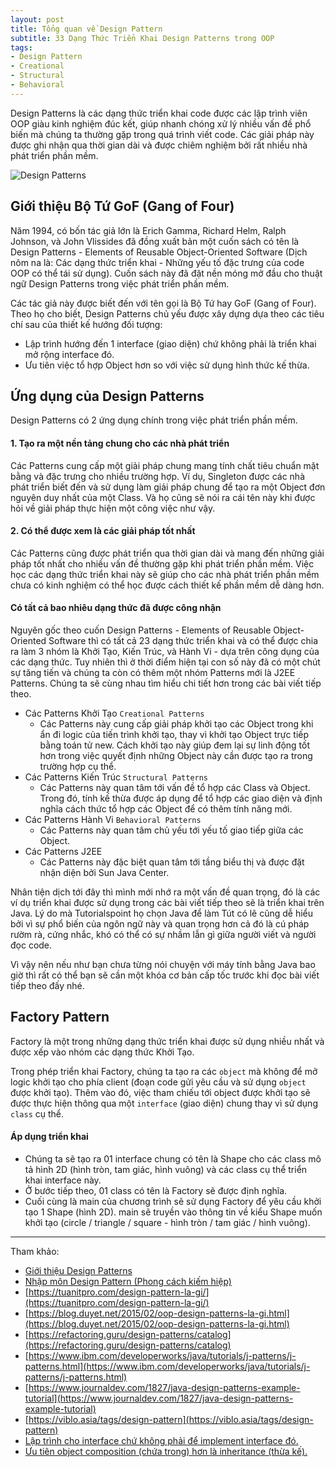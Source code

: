 ```yaml
---
layout: post
title: Tổng quan về Design Pattern
subtitle: 33 Dạng Thức Triển Khai Design Patterns trong OOP
tags:
- Design Pattern
- Creational
- Structural
- Behavioral
---
```


Design Patterns là các dạng thức triển khai code được các lập trình viên OOP giàu kinh nghiệm đúc kết, giúp nhanh chóng xử lý nhiều vấn đề phổ biến mà chúng ta thường gặp trong quá trình viết code. Các giải pháp này được ghi nhận qua thời gian dài và được chiêm nghiệm bởi rất nhiều nhà phát triển phần mềm.

![Design Patterns](https://boxxv.github.io/img/posts/Design-Patterns-Certification-Training-Online.webp "Design Patterns")

## Giới thiệu Bộ Tứ GoF (Gang of Four)

Năm 1994, có bốn tác giả lớn là Erich Gamma, Richard Helm, Ralph Johnson, và John Vlissides đã đồng xuất bản một cuốn sách có tên là Design Patterns - Elements of Reusable Object-Oriented Software (Dịch nôm na là: Các dạng thức triển khai - Những yếu tố đặc trưng của code OOP có thể tái sử dụng). Cuốn sách này đã đặt nền móng mở đầu cho thuật ngữ Design Patterns trong việc phát triển phần mềm.

Các tác giả này được biết đến với tên gọi là Bộ Tứ hay GoF (Gang of Four). Theo họ cho biết, Design Patterns chủ yếu được xây dựng dựa theo các tiêu chí sau của thiết kế hướng đối tượng:
- Lập trình hướng đến 1 interface (giao diện) chứ không phải là triển khai mở rộng interface đó.
- Ưu tiên việc tổ hợp Object hơn so với việc sử dụng hình thức kế thừa.

## Ứng dụng của Design Patterns

Design Patterns có 2 ứng dụng chính trong việc phát triển phần mềm.

#### 1. Tạo ra một nền tảng chung cho các nhà phát triển
Các Patterns cung cấp một giải pháp chung mang tính chất tiêu chuẩn mặt bằng và đặc trưng cho nhiều trường hợp. Ví dụ, Singleton được các nhà phát triển biết đến và sử dụng làm giải pháp chung để tạo ra một Object đơn nguyên duy nhất của một Class. Và họ cũng sẽ nói ra cái tên này khi được hỏi về giải pháp thực hiện một công việc như vậy.

#### 2. Có thể được xem là các giải pháp tốt nhất
Các Patterns cũng được phát triển qua thời gian dài và mang đến những giải pháp tốt nhất cho nhiều vấn đề thường gặp khi phát triển phần mềm. Việc học các dạng thức triển khai này sẽ giúp cho các nhà phát triển phần mềm chưa có kinh nghiệm có thể học được cách thiết kế phần mềm dễ dàng hơn.

#### Có tất cả bao nhiêu dạng thức đã được công nhận
Nguyên gốc theo cuốn Design Patterns - Elements of Reusable Object-Oriented Software thì có tất cả 23 dạng thức triển khai và có thể được chia ra làm 3 nhóm là Khởi Tạo, Kiến Trúc, và Hành Vi - dựa trên công dụng của các dạng thức. Tuy nhiên thì ở thời điểm hiện tại con số này đã có một chút sự tăng tiến và chúng ta còn có thêm một nhóm Patterns mới là J2EE Patterns. Chúng ta sẽ cùng nhau tìm hiểu chi tiết hơn trong các bài viết tiếp theo.

- Các Patterns Khởi Tạo `Creational Patterns`
    + Các Patterns này cung cấp giải pháp khởi tạo các Object trong khi ẩn đi logic của tiến trình khởi tạo, thay vì khởi tạo Object trực tiếp bằng toán tử new. Cách khởi tạo này giúp đem lại sự linh động tốt hơn trong việc quyết định những Object này cần được tạo ra trong trường hợp cụ thể.
- Các Patterns Kiến Trúc `Structural Patterns`
    + Các Patterns này quan tâm tới vấn đề tổ hợp các Class và Object. Trong đó, tính kế thừa được áp dụng để tổ hợp các giao diện và định nghĩa cách thức tổ hợp các Object để có thêm tính năng mới.
- Các Patterns Hành Vi `Behavioral Patterns`
    + Các Patterns này quan tâm chủ yếu tới yếu tố giao tiếp giữa các Object.
- Các Patterns J2EE
    + Các Patterns này đặc biệt quan tâm tới tầng biểu thị và được đặt nhận diện bởi Sun Java Center.

Nhân tiện dịch tới đây thì mình mới nhớ ra một vấn đề quan trọng, đó là các ví dụ triển khai được sử dụng trong các bài viết tiếp theo sẽ là triển khai trên Java. Lý do mà Tutorialspoint họ chọn Java để làm Tút có lẽ cũng dễ hiểu bởi vì sự phổ biến của ngôn ngữ này và quan trọng hơn cả đó là cú pháp rườm rà, cứng nhắc, khó có thể có sự nhầm lẫn gì giữa người viết và người đọc code.

Vì vậy nên nếu như bạn chưa từng nói chuyện với máy tính bằng Java bao giờ thì rất có thể bạn sẽ cần một khóa cơ bản cấp tốc trước khi đọc bài viết tiếp theo đấy nhé. 


## Factory Pattern

Factory là một trong những dạng thức triển khai được sử dụng nhiều nhất và được xếp vào nhóm các dạng thức Khởi Tạo.

Trong phép triển khai Factory, chúng ta tạo ra các `object` mà không để mở logic khởi tạo cho phía client (đoạn code gửi yêu cầu và sử dụng `object` được khởi tạo). Thêm vào đó, việc tham chiếu tới object được khởi tạo sẽ được thực hiện thông qua một `interface` (giao diện) chung thay vì sử dụng `class` cụ thể.

#### Áp dụng triển khai

- Chúng ta sẽ tạo ra 01 interface chung có tên là Shape cho các class mô tả hình 2D (hình tròn, tam giác, hình vuông) và các class cụ thể triển khai interface này.
- Ở bước tiếp theo, 01 class có tên là Factory sẽ được định nghĩa.
- Cuối cùng là main của chương trình sẽ sử dụng Factory để yêu cầu khởi tạo 1 Shape (hình 2D). main sẽ truyền vào thông tin về kiểu Shape muốn khởi tạo (circle / triangle / square - hình tròn / tam giác / hình vuông).



-----
Tham khảo:
- [Giới thiệu Design Patterns](https://gpcoder.com/4164-gioi-thieu-design-patterns/)
- [Nhập môn Design Pattern (Phong cách kiếm hiệp)](https://toidicodedao.com/2016/03/01/nhap-mon-design-pattern-phong-cach-kiem-hiep/)
- [https://tuanitpro.com/design-pattern-la-gi/](https://tuanitpro.com/design-pattern-la-gi/)
- [https://blog.duyet.net/2015/02/oop-design-patterns-la-gi.html](https://blog.duyet.net/2015/02/oop-design-patterns-la-gi.html)
- [https://refactoring.guru/design-patterns/catalog](https://refactoring.guru/design-patterns/catalog)
- [https://www.ibm.com/developerworks/java/tutorials/j-patterns/j-patterns.html](https://www.ibm.com/developerworks/java/tutorials/j-patterns/j-patterns.html)
- [https://www.journaldev.com/1827/java-design-patterns-example-tutorial](https://www.journaldev.com/1827/java-design-patterns-example-tutorial)
- [https://viblo.asia/tags/design-pattern](https://viblo.asia/tags/design-pattern)
- [Lập trình cho interface chứ không phải để implement interface đó.](https://stackoverflow.com/questions/2697783/what-does-program-to-interfaces-not-implementations-mean)
- [Ưu tiên object composition (chứa trong) hơn là inheritance (thừa kế).](https://stackoverflow.com/questions/49002/prefer-composition-over-inheritance)
